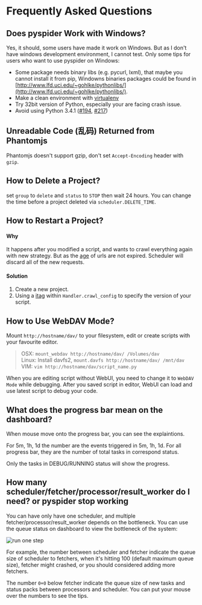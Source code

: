 Frequently Asked Questions
==========================

Does pyspider Work with Windows?
--------------------------------
Yes, it should, some users have made it work on Windows. But as I don't have windows development environment, I cannot test. Only some tips for users who want to use pyspider on Windows:

- Some package needs binary libs (e.g. pycurl, lxml), that maybe you cannot install it from pip, Windowns binaries packages could be found in [http://www.lfd.uci.edu/~gohlke/pythonlibs/](http://www.lfd.uci.edu/~gohlke/pythonlibs/).
- Make a clean environment with [virtualenv](https://virtualenv.readthedocs.org/en/latest/)
- Try 32bit version of Python, especially your are facing crash issue.
- Avoid using Python 3.4.1 ([#194](https://github.com/binux/pyspider/issues/194), [#217](https://github.com/binux/pyspider/issues/217))

Unreadable Code (乱码) Returned from Phantomjs
---------------------------------------------

Phantomjs doesn't support gzip, don't set `Accept-Encoding` header with `gzip`.


How to Delete a Project?
------------------------

set `group` to `delete` and `status` to `STOP` then wait 24 hours. You can change the time before a project deleted via `scheduler.DELETE_TIME`.

How to Restart a Project?
-------------------------
#### Why
It happens after you modified a script, and wants to crawl everything again with new strategy. But as the [age](/apis/self.crawl/#age) of urls are not expired. Scheduler will discard all of the new requests.

#### Solution
1. Create a new project.
2. Using a [itag](/apis/self.crawl/#itag) within `Handler.crawl_config` to specify the version of your script.

How to Use WebDAV Mode?
-----------------------
Mount `http://hostname/dav/` to your filesystem, edit or create scripts with your favourite editor.

> OSX: `mount_webdav http://hostname/dav/ /Volumes/dav`  
> Linux: Install davfs2, `mount.davfs http://hostname/dav/ /mnt/dav`  
> VIM: `vim http://hostname/dav/script_name.py`

When you are editing script without WebUI, you need to change it to `WebDAV Mode` while debugging. After you saved script in editor, WebUI can load and use latest script to debug your code.

What does the progress bar mean on the dashboard?
-------------------------------------------------
When mouse move onto the progress bar, you can see the explaintions.

For 5m, 1h, 1d the number are the events triggered in 5m, 1h, 1d. For all progress bar, they are the number of total tasks in correspond status.

Only the tasks in DEBUG/RUNNING status will show the progress.

How many scheduler/fetcher/processor/result_worker do I need? or pyspider stop working
--------------------------------------------------------------------------------------
You can have only have one scheduler, and multiple fetcher/processor/result_worker depends on the bottleneck. You can use the queue status on dashboard to view the bottleneck of the system:

![run one step](imgs/queue_status.png)

For example, the number between scheduler and fetcher indicate the queue size of scheduler to fetchers, when it's hitting 100 (default maximum queue size), fetcher might crashed, or you should considered adding more fetchers.

The number `0+0` below fetcher indicate the queue size of new tasks and status packs between processors and scheduler. You can put your mouse over the numbers to see the tips.